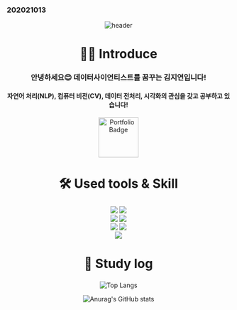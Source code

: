 ### 202021013 

<div align="center"> 

![header](https://capsule-render.vercel.app/api?type=venom&color=d096fa&height=150&section=header&text=Jiyeon's%20GitHub&fontColor=ffffff&fontSize=40&animation=fadeIn&fontAlignY=50)

# 👩‍💻 Introduce
 ### 안녕하세요😊 데이터사이언티스트를 꿈꾸는 김지연입니다!
 #### 자연어 처리(NLP), 컴퓨터 비전(CV), 데이터 전처리, 시각화의 관심을 갖고 공부하고 있습니다!

 <a href="https://jiyeon01.notion.site/f58b309d99dd489c8a240af1abfb0473?pvs=74">
  <img src="https://img.shields.io/badge/portfolio-%23000000.svg?flat=for-the-badge&logo=notion&logoColor=white" 
       alt="Portfolio Badge" 
       style="width: 90px; height: auto;" />
</a>

</br>
 
# 🛠️ Used tools & Skill

###
<img src="https://img.shields.io/badge/Python-3776AB?style=flat&logo=Python&logoColor=white"/>
<img src="https://img.shields.io/badge/R-276DC3?style=flat&logo=R&logoColor=white"/>
</br>
<img src="https://img.shields.io/badge/TensorFlow-FF6F00?style=flat&logo=tensorflow&logoColor=white"/>
<img src="https://img.shields.io/badge/PyTorch-EE4C2C?logo=pytorch&logoColor=white"/>
</br>
<img src="https://img.shields.io/badge/VSC-007ACC?style=flat&logo=visualstudiocode&logoColor=white"/>
<img src="https://img.shields.io/badge/GitHub-181717?style=flat&logo=GitHub&logoColor=white"/>
</br>
<img src="https://img.shields.io/badge/GCP-4285F4?style=flat&logo=GoogleCloud&logoColor=white"/>

</br>
 
# 💎 Study log
###
![Top Langs](https://github-readme-stats.vercel.app/api/top-langs/?username=202021013&layout=compact)
  
![Anurag's GitHub stats](https://github-readme-stats.vercel.app/api?username=202021013&show_icons=true&theme=tokyonight)

</div>

<!--
**202021013/202021013** is a ✨ _special_ ✨ repository because its `README.md` (this file) appears on your GitHub profile.

Here are some ideas to get you started:

- 🔭 I’m currently working on ...
- 🌱 I’m currently learning ...
- 👯 I’m looking to collaborate on ...
- 🤔 I’m looking for help with ...
- 💬 Ask me about ...
- 📫 How to reach me: ...
- 😄 Pronouns: ...
- ⚡ Fun fact: ...
-->